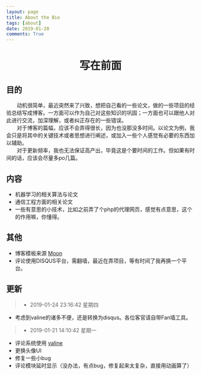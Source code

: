 ```yaml
---
layout: page
title: About the Bio
tags: [about]
date: 2019-01-20
comments: True
---
```


<center><h1>写在前面</h1></center>

## 目的
&emsp;&emsp;动机很简单，最近突然来了兴致，想把自己看的一些论文，做的一些项目的经验总结写成博客。一方面可以作为自己对这些知识的巩固；一方面也可以跟他人对此进行交流，加深理解，或者纠正存在的一些错误。<br/>
&emsp;&emsp;对于博客的篇幅，应该不会弄得很长，因为也没那没多时间。以论文为例，我会只是将其中的关键技术或者思想进行阐述，或加入一些个人感觉有必要的东西加以辅助。<br/>
&emsp;&emsp;对于更新频率，我也无法保证高产出，毕竟这是个要时间的工作。但如果有时间的话，应该会尽量多po几篇。<br/>
## 内容

- 机器学习的相关算法与论文
- 通信工程方面的相关论文
- 一些有意思的小技术，比如之前弄了个php的代理网页，感觉有点意思，这个的作用嘛，你懂得。

## 其他

- 博客模板来源 [Moon](https://github.com/TaylanTatli/Moon/ "Moon")
- 评论使用DISQUS平台，需翻墙，最近在弄项目，等有时间了我再换一个平台。

## 更新

>- 2019-01-24 23:16:42 星期四
   - 考虑到valine的诸多不便，还是转换为disqus。各位客官请自带Fan墙工具。
   
>- 2019-01-21 14:10:42 星期一
   - 评论系统使用 [valine](https://valine.js.org/ "valine")
   - 更换头像UI
   - 修复一些小bug
   - 评论模块延时显示（没办法，有点bug，修复起来太复杂，直接用动画算了）
